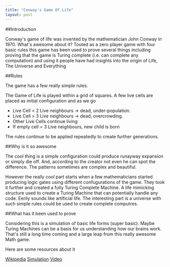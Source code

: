 ```yaml
---
title: "Conway's Game Of Life"
layout: post
---
```



##Introduction

Conway's game of life was invented by the mathematician John Conway in 1970. What's awesome about it? Touted as a zero player game with four basic rules this game has been used to prove several things including proving that the game is Turing complete (i.e. can complete any computation) and using it people have had insights into the origin of Life, The Universe and Everything

##Rules

The game has a few really simple rules. 

The Game of Life is played within a grid of squares. A few live cells are placed as initial configuration and as we go 

* Live Cell  < 2 Live neighbours -> dead, under-population.
* Live Cell  > 3 Live neighbours -> dead, overcrowding.
* Other Live Cells continue living
* If empty cell = 3 Live neighbours, new child is born

 The rules continue to be applied repeatedly to create further generations.


##Why is it so awesome

The cool thing is a simple configuration could produce runayway expansion or simply die off. And, according to the creator not even he can spot the difference. The patterns sometimes are complex and beautiful.

However the really cool part starts when a few mathematicians started producing logic gates using different confugurations of the game. They took it further and created a fully Turing Complete Machine. A life mimicking structure used to create a Turing Machine that can potentially handle any code. Eerily sounds like artificial life. The interesting part is a universe with such simple rules could be used to create complete computres.

##What has it been used to prove

Considering this is a simulation of basic life forms (super basic). Maybe Turing Machines can be a basis for us understanding how our brains work. That's still a long time coming and a large leap from this really awesome Math game. 

Here are some resources about it

[Wikipedia](http://en.wikipedia.org/wiki/Conway%27s_Game_of_Life)
[Simulation](http://www.bitstorm.org/gameoflife)
[Video](https://www.youtube.com/watch?v=R9Plq-D1gEk&feature=kp) 